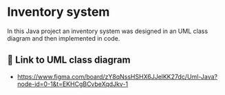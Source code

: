 # Inventory system

In this Java project an inventory system was designed in an UML class diagram and then implemented in code. 

## 🔗 Link to UML class diagram
- https://www.figma.com/board/zY8qNssHSHX6JJelKK27dc/Uml-Java?node-id=0-1&t=EKHCgBCvbeXqdJkv-1
